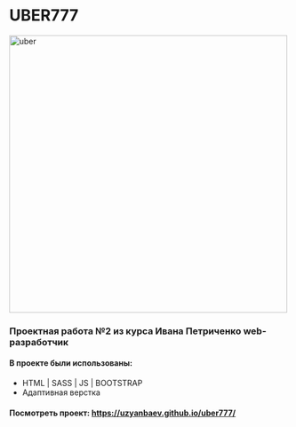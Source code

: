 # UBER777
<img src="https://github.com/t1lent/uber/blob/main/img/uber777.jpg?raw=true" alt="uber" width="500"/>


### Проектная работа №2 из курса Ивана Петриченко web-разработчик
#### В проекте были использованы:
* HTML | SASS | JS | BOOTSTRAP
* Адаптивная верстка
#### Посмотреть проект: https://uzyanbaev.github.io/uber777/
